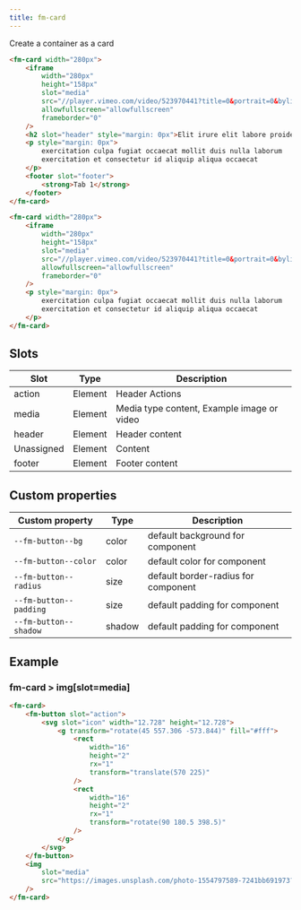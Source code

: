 ```yaml
---
title: fm-card
---
```


Create a container as a card

```html preview
<fm-card width="280px">
    <iframe
        width="280px"
        height="158px"
        slot="media"
        src="//player.vimeo.com/video/523970441?title=0&portrait=0&byline=0&autoplay=1&background=1"
        allowfullscreen="allowfullscreen"
        frameborder="0"
    />
    <h2 slot="header" style="margin: 0px">Elit irure elit labore proident</h2>
    <p style="margin: 0px">
        exercitation culpa fugiat occaecat mollit duis nulla laborum
        exercitation et consectetur id aliquip aliqua occaecat
    </p>
    <footer slot="footer">
        <strong>Tab 1</strong>
    </footer>
</fm-card>

<fm-card width="280px">
    <iframe
        width="280px"
        height="158px"
        slot="media"
        src="//player.vimeo.com/video/523970441?title=0&portrait=0&byline=0&autoplay=1&background=1"
        allowfullscreen="allowfullscreen"
        frameborder="0"
    />
    <p style="margin: 0px">
        exercitation culpa fugiat occaecat mollit duis nulla laborum
        exercitation et consectetur id aliquip aliqua occaecat
    </p>
</fm-card>
```

## Slots

| Slot       | Type    | Description                                |
| ---------- | ------- | ------------------------------------------ |
| action     | Element | Header Actions                             |
| media      | Element | Media type content, Example image or video |
| header     | Element | Header content                             |
| Unassigned | Element | Content                                    |
| footer     | Element | Footer content                             |

## Custom properties

| Custom property        | Type   | Description                         |
| ---------------------- | ------ | ----------------------------------- |
| `--fm-button--bg`      | color  | default background for component    |
| `--fm-button--color`   | color  | default color for component         |
| `--fm-button--radius`  | size   | default border-radius for component |
| `--fm-button--padding` | size   | default padding for component       |
| `--fm-button--shadow`  | shadow | default padding for component       |

## Example

### fm-card > img[slot=media]

```html preview
<fm-card>
    <fm-button slot="action">
        <svg slot="icon" width="12.728" height="12.728">
            <g transform="rotate(45 557.306 -573.844)" fill="#fff">
                <rect
                    width="16"
                    height="2"
                    rx="1"
                    transform="translate(570 225)"
                />
                <rect
                    width="16"
                    height="2"
                    rx="1"
                    transform="rotate(90 180.5 398.5)"
                />
            </g>
        </svg>
    </fm-button>
    <img
        slot="media"
        src="https://images.unsplash.com/photo-1554797589-7241bb691973?w=376&q=80"
    />
</fm-card>
```
